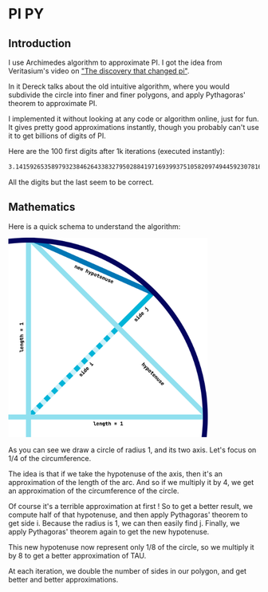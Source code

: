 # PI PY

## Introduction

I use Archimedes algorithm to approximate PI.
I got the idea from Veritasium's video on ["The discovery that changed pi"](https://www.youtube.com/watch?v=gMlf1ELvRzc).

In it Dereck talks about the old intuitive algorithm, where you would subdivide the circle into finer and finer polygons, and apply Pythagoras' theorem to approximate PI.

I implemented it without looking at any code or algorithm online, just for fun. It gives pretty good approximations instantly, though you probably can't use it to get billions of digits of PI.

Here are the 100 first digits after 1k iterations (executed instantly): 
```txt
3.141592653589793238462643383279502884197169399375105820974944592307816406286208998628034825342117065
```
All the digits but the last seem to be correct.

## Mathematics

Here is a quick schema to understand the algorithm:

<img src="pi_schema.svg" alt="schema" width="400"/>

As you can see we draw a circle of radius 1, and its two axis. Let's focus on 1/4 of the circumference.

The idea is that if we take the hypotenuse of the axis, then it's an approximation of the length of the arc. And so if we multiply it by 4, we get an approximation of the circumference of the circle.

Of course it's a terrible approximation at first ! So to get a better result, we compute half of that hypotenuse, and then apply Pythagoras' theorem to get side i. Because the radius is 1, we can then easily find j. Finally, we apply Pythagoras' theorem again to get the new hypotenuse.

This new hypotenuse now represent only 1/8 of the circle, so we multiply it by 8 to get a better approximation of TAU.

At each iteration, we double the number of sides in our polygon, and get better and better approximations.
